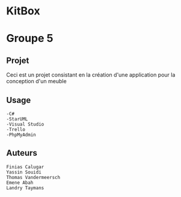 # KitBox
# Groupe 5

## Projet

Ceci est un projet consistant en la création d'une application pour la conception d'un meuble

## Usage
    -C#
    -StarUML
    -Visual Studio
    -Trello
    -PhpMyAdmin
## Auteurs
    Finias Calugar
    Yassin Souidi
    Thomas Vandermeersch
    Emene Abah
    Landry Taymans
